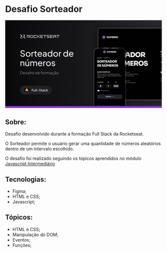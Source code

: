 # Desafio Sorteador

<p align="center">  
   <img src=".github/preview.png" alt="Preview do projeto"/> 
</p>

## Sobre:

Desafio desenvolvido durante a formação Full Stack da Rocketseat.

O Sorteador permite o usuário gerar uma quantidade de números aleatórios dentro de um intervalo escolhido.

O desafio foi realizado seguindo os tópicos aprendidos no módulo [Javascript Intermediário](https://github.com/ayresrouxio/rocketseat-javascript-intermediario)

## Tecnologias:

- Figma;
- HTML e CSS;
- Javascript;

## Tópicos:

- HTML e CSS;
- Manipulação do DOM;
- Eventos;
- Funções;
